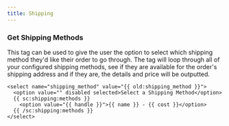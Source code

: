 ```yaml
---
title: Shipping
---
```


### Get Shipping Methods
This tag can be used to give the user the option to select which shipping method they'd like their order to go through. The tag will loop through all of your configured shipping methods, see if they are available for the order's shipping address and if they are, the details and price will be outputted.

```antlers
<select name="shipping_method" value="{{ old:shipping_method }}">
  <option value="" disabled selected>Select a Shipping Method</option>
  {{ sc:shipping:methods }}
    <option value="{{ handle }}">{{ name }} - {{ cost }}</option>
  {{ /sc:shipping:methods }}
</select>
```
